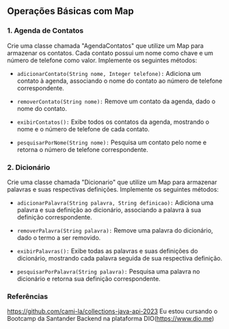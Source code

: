 ## Operações Básicas com Map

### 1. Agenda de Contatos

Crie uma classe chamada "AgendaContatos" que utilize um Map para armazenar os contatos. Cada contato possui um nome como chave e um número de telefone como valor. Implemente os seguintes métodos:

- ``adicionarContato(String nome, Integer telefone):`` Adiciona um contato à agenda, associando o nome do contato ao número de telefone correspondente.

- ``removerContato(String nome):`` Remove um contato da agenda, dado o nome do contato.

- ``exibirContatos():`` Exibe todos os contatos da agenda, mostrando o nome e o número de telefone de cada contato.

- ``pesquisarPorNome(String nome):`` Pesquisa um contato pelo nome e retorna o número de telefone correspondente.

### 2. Dicionário

Crie uma classe chamada "Dicionario" que utilize um Map para armazenar palavras e suas respectivas definições. Implemente os seguintes métodos:

- ``adicionarPalavra(String palavra, String definicao):`` Adiciona uma palavra e sua definição ao dicionário, associando a palavra à sua definição correspondente.

- ``removerPalavra(String palavra):`` Remove uma palavra do dicionário, dado o termo a ser removido.

- ``exibirPalavras():`` Exibe todas as palavras e suas definições do dicionário, mostrando cada palavra seguida de sua respectiva definição.

- ``pesquisarPorPalavra(String palavra):`` Pesquisa uma palavra no dicionário e retorna sua definição correspondente.

### Referências

https://github.com/cami-la/collections-java-api-2023
Eu estou cursando o Bootcamp da Santander Backend na plataforma DIO(https://www.dio.me)
